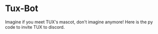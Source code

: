 # Tux-Bot
Imagine if you meet TUX's mascot, don't imagine anymore! Here is the py code to invite TUX to discord.

